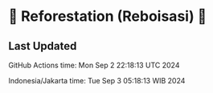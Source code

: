 
# 🌳 Reforestation (Reboisasi) 🌲

## Last Updated

GitHub Actions time: Mon Sep  2 22:18:13 UTC 2024

Indonesia/Jakarta time: Tue Sep  3 05:18:13 WIB 2024

